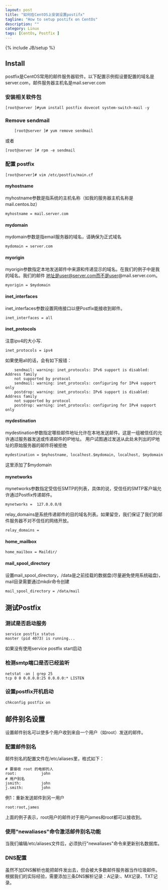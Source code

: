 ```yaml
---
layout: post
title: "如何在CentOS上安装设置postifx"
tagline: "How to setup postifx on CentOs"
description: ""
category: Linux
tags: [CentOs, Postfix ]
---
```

{% include JB/setup %}

## Install

postfix是CentOS常用的邮件服务器软件。以下配置示例假设要配置的域名是server.com，邮件服务器主机名是mail.server.com

### 安装相关软件包

	[root@server ]#yum install postfix dovecot system-switch-mail -y 

### Remove sendmail

        [root@server ]# yum remove sendmail

或者

	[root@server ]# rpm -e sendmail
	
### 配置 postfix

	[root@server]# vim /etc/postfix/main.cf

#### myhostname

myhostname参数是指系统的主机名称（如我的服务器主机名称是mail.centos.bz）

	myhostname = mail.server.com

#### mydomain
mydomain参数是指email服务器的域名，请确保为正式域名

	mydomain = server.com

#### myorigin
myorigin参数指定本地发送邮件中来源和传递显示的域名。在我们的例子中是我的域名。我们的邮件
地址是user@server.com而不是user@mail.server.com。

	myorigin = $mydomain

#### inet_interfaces
inet_interfaces参数设置网络接口以便Postfix能接收到邮件。

	inet_interfaces = all

#### inet_protocols
注意ipv4的大小写.

	inet_protocols = ipv4

如果使用all的话，会有如下报错：

        sendmail: warning: inet_protocols: IPv6 support is disabled: Address family 
		not supported by protocol
        sendmail: warning: inet_protocols: configuring for IPv4 support only
        postdrop: warning: inet_protocols: IPv6 support is disabled: Address family 
		not supported by protocol
        postdrop: warning: inet_protocols: configuring for IPv4 support only


#### mydestination

mydestination参数指定哪些邮件地址允许在本地发送邮件。这是一组被信任的允许通过服务器发送或传递邮件的IP地址。
用户试图通过发送从此处未列出的IP地址的原始服务器的邮件将被拒绝

	mydestination = $myhostname, localhost.$mydomain, localhost, $mydomain

这里添加了$mydomain

#### mynetworks

mynetworks参数指定受信任SMTP的列表，具体的说，受信任的SMTP客户端允许通过Postfix传递邮件。

	mynetworks =  127.0.0.0/8

relay_domains是系统传递邮件的目的域名列表。如果留空，我们保证了我们的邮件服务器不对不信任的网络开放。

	relay_domains =

#### home_mailbox

	home_mailbox = Maildir/

#### mail_spool_directory

设置mail_spool_directory，/data是之前挂载的数据盘(尽量避免使用系统磁盘)，mail目录需要通过mkdir命令创建

	mail_spool_directory = /data/mail

## 测试Postfix

### 测试是否启动服务
	
	service postfix status
	master (pid 4073) is running...

如果没有使用service postfix start启动

### 检测smtp端口是否已经监听

	netstat -an | grep 25
	tcp 0 0 0.0.0.0:25 0.0.0.0:* LISTEN

### 设置postfix开机启动

	chkconfig postfix on

## 邮件别名设置

设置邮件别名可以使多个用户收到来自一个用户（如root）发送的邮件。

### 配置邮件别名
邮件别名的配置文件在/etc/aliases里，格式如下：

	# 要接收 root 的电邮的人
	root:           john
	# 用户别名
	jsmith:         john
	j.smith:        john

例1：重新发送邮件到另一用户

	root:root,james

上面的例子表示，root用户的邮件对于用户james和root都可以接收到。


### 使用"newaliases"命令激活邮件别名功能

当我们编辑/etc/aliases文件后，必须执行"newaliases"命令来更新别名数据库。

### DNS配置

虽然不加DNS解析也能把邮件发出去，但会被大多数邮件服务器当作垃圾邮件。根据我们的实际经验，需要添加三条DNS解析记录：A记录:、MX记录、TXT记录。

